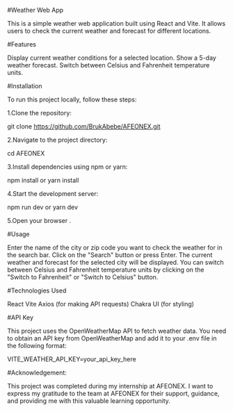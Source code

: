 #Weather Web App

This is a simple weather web application built using React and Vite. It allows users to check the current weather and forecast for different locations.

#Features

Display current weather conditions for a selected location.
Show a 5-day weather forecast.
Switch between Celsius and Fahrenheit temperature units.

#Installation

To run this project locally, follow these steps:

1.Clone the repository:

git clone https://github.com/BrukAbebe/AFEONEX.git

2.Navigate to the project directory:

cd AFEONEX

3.Install dependencies using npm or yarn:

npm install
or
yarn install

4.Start the development server:

npm run dev
or
yarn dev

5.Open your browser .

#Usage

Enter the name of the city or zip code  you want to check the weather for in the search bar.
Click on the "Search" button or press Enter.
The current weather and forecast for the selected city will be displayed.
You can switch between Celsius and Fahrenheit temperature units by clicking on the "Switch to Fahrenheit" or "Switch to Celsius" button.

#Technologies Used

React
Vite
Axios (for making API requests)
Chakra UI (for styling)

#API Key

This project uses the OpenWeatherMap API to fetch weather data. You need to obtain an API key from OpenWeatherMap and add it to your .env file in the following format:

VITE_WEATHER_API_KEY=your_api_key_here

#Acknowledgement:

This project was completed during my internship at AFEONEX. I want to express my gratitude to the team at AFEONEX for their support, guidance, and providing me with this valuable learning opportunity.
